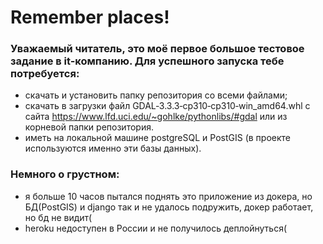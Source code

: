 # Remember places!

### Уважаемый читатель, это моё первое большое тестовое задание в it-компанию. Для успешного запуска тебе потребуется:
- скачать и установить папку репозитория со всеми файлами;
- скачать в загрузки файл GDAL‑3.3.3‑cp310‑cp310‑win_amd64.whl с сайта https://www.lfd.uci.edu/~gohlke/pythonlibs/#gdal или из корневой папки репозитория.
- иметь на локальной машине postgreSQL и PostGIS (в проекте используются именно эти базы данных).

### Немного о грустном:
- я больше 10 часов пытался поднять это приложение из докера, но БД(PostGIS) и django так и не удалось подружить, докер работает, но бд не видит(
- heroku недоступен в России и не получилось деплойнуться(
